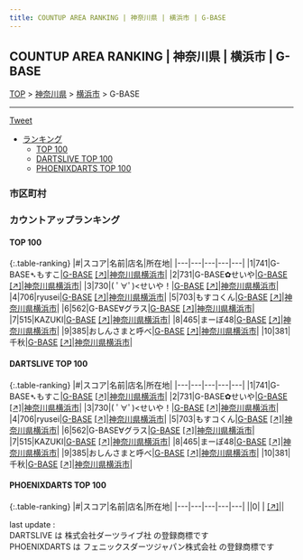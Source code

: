 ```yaml
---
title: COUNTUP AREA RANKING | 神奈川県 | 横浜市 | G-BASE
---
```

## COUNTUP AREA RANKING | 神奈川県 | 横浜市 | G-BASE

[TOP](/darts/rank/) > [神奈川県](/darts/rank/神奈川県/) > [横浜市](/darts/rank/神奈川県/横浜市/) > G-BASE

___

<a href="https://twitter.com/share?ref_src=twsrc%5Etfw" data-text="COUNTUP AREA RANKING | 神奈川県横浜市G-BASE" class="twitter-share-button" data-hashtags="DARTSLIVE,PHOENIXDARTS,darts,ダーツ" data-show-count="false">Tweet</a>

* [ランキング](#カウントアップランキング)
    * [TOP 100](#top-100)
    * [DARTSLIVE TOP 100](#dartslive-top-100)
    * [PHOENIXDARTS TOP 100](#phoenixdarts-top-100)

### 市区町村

<ul>

</ul>

### カウントアップランキング

#### TOP 100



{:.table-ranking}
|#|スコア|名前|店名|所在地|
|---|---|---|---|---|
|1|741|<span class="rank-name-dl">G-BASE➴もすこ</span>|<a href="/darts/rank/shops/29d022cc769ad31625d56fb0e5c39bac.html">G-BASE</a> <a href="https://search.dartslive.com/jp/shop/29d022cc769ad31625d56fb0e5c39bac">[↗]</a>|<a href="/darts/rank/神奈川県/横浜市">神奈川県横浜市</a>|
|2|731|<span class="rank-name-dl">G-BASE✿せいや</span>|<a href="/darts/rank/shops/29d022cc769ad31625d56fb0e5c39bac.html">G-BASE</a> <a href="https://search.dartslive.com/jp/shop/29d022cc769ad31625d56fb0e5c39bac">[↗]</a>|<a href="/darts/rank/神奈川県/横浜市">神奈川県横浜市</a>|
|3|730|<span class="rank-name-dl">( ﾟ∀ﾟ)&lt;せいや！</span>|<a href="/darts/rank/shops/29d022cc769ad31625d56fb0e5c39bac.html">G-BASE</a> <a href="https://search.dartslive.com/jp/shop/29d022cc769ad31625d56fb0e5c39bac">[↗]</a>|<a href="/darts/rank/神奈川県/横浜市">神奈川県横浜市</a>|
|4|706|<span class="rank-name-dl">ryusei</span>|<a href="/darts/rank/shops/29d022cc769ad31625d56fb0e5c39bac.html">G-BASE</a> <a href="https://search.dartslive.com/jp/shop/29d022cc769ad31625d56fb0e5c39bac">[↗]</a>|<a href="/darts/rank/神奈川県/横浜市">神奈川県横浜市</a>|
|5|703|<span class="rank-name-dl">もすコくん</span>|<a href="/darts/rank/shops/29d022cc769ad31625d56fb0e5c39bac.html">G-BASE</a> <a href="https://search.dartslive.com/jp/shop/29d022cc769ad31625d56fb0e5c39bac">[↗]</a>|<a href="/darts/rank/神奈川県/横浜市">神奈川県横浜市</a>|
|6|562|<span class="rank-name-dl">G-BASE∀グラス</span>|<a href="/darts/rank/shops/29d022cc769ad31625d56fb0e5c39bac.html">G-BASE</a> <a href="https://search.dartslive.com/jp/shop/29d022cc769ad31625d56fb0e5c39bac">[↗]</a>|<a href="/darts/rank/神奈川県/横浜市">神奈川県横浜市</a>|
|7|515|<span class="rank-name-dl">KAZUKI</span>|<a href="/darts/rank/shops/29d022cc769ad31625d56fb0e5c39bac.html">G-BASE</a> <a href="https://search.dartslive.com/jp/shop/29d022cc769ad31625d56fb0e5c39bac">[↗]</a>|<a href="/darts/rank/神奈川県/横浜市">神奈川県横浜市</a>|
|8|465|<span class="rank-name-dl">まーぼ48</span>|<a href="/darts/rank/shops/29d022cc769ad31625d56fb0e5c39bac.html">G-BASE</a> <a href="https://search.dartslive.com/jp/shop/29d022cc769ad31625d56fb0e5c39bac">[↗]</a>|<a href="/darts/rank/神奈川県/横浜市">神奈川県横浜市</a>|
|9|385|<span class="rank-name-dl">おしんさまと呼べ</span>|<a href="/darts/rank/shops/29d022cc769ad31625d56fb0e5c39bac.html">G-BASE</a> <a href="https://search.dartslive.com/jp/shop/29d022cc769ad31625d56fb0e5c39bac">[↗]</a>|<a href="/darts/rank/神奈川県/横浜市">神奈川県横浜市</a>|
|10|381|<span class="rank-name-dl">千秋</span>|<a href="/darts/rank/shops/29d022cc769ad31625d56fb0e5c39bac.html">G-BASE</a> <a href="https://search.dartslive.com/jp/shop/29d022cc769ad31625d56fb0e5c39bac">[↗]</a>|<a href="/darts/rank/神奈川県/横浜市">神奈川県横浜市</a>|


#### DARTSLIVE TOP 100



{:.table-ranking}
|#|スコア|名前|店名|所在地|
|---|---|---|---|---|
|1|741|<span class="rank-name-dl">G-BASE➴もすこ</span>|<a href="/darts/rank/shops/29d022cc769ad31625d56fb0e5c39bac.html">G-BASE</a> <a href="https://search.dartslive.com/jp/shop/29d022cc769ad31625d56fb0e5c39bac">[↗]</a>|<a href="/darts/rank/神奈川県/横浜市">神奈川県横浜市</a>|
|2|731|<span class="rank-name-dl">G-BASE✿せいや</span>|<a href="/darts/rank/shops/29d022cc769ad31625d56fb0e5c39bac.html">G-BASE</a> <a href="https://search.dartslive.com/jp/shop/29d022cc769ad31625d56fb0e5c39bac">[↗]</a>|<a href="/darts/rank/神奈川県/横浜市">神奈川県横浜市</a>|
|3|730|<span class="rank-name-dl">( ﾟ∀ﾟ)&lt;せいや！</span>|<a href="/darts/rank/shops/29d022cc769ad31625d56fb0e5c39bac.html">G-BASE</a> <a href="https://search.dartslive.com/jp/shop/29d022cc769ad31625d56fb0e5c39bac">[↗]</a>|<a href="/darts/rank/神奈川県/横浜市">神奈川県横浜市</a>|
|4|706|<span class="rank-name-dl">ryusei</span>|<a href="/darts/rank/shops/29d022cc769ad31625d56fb0e5c39bac.html">G-BASE</a> <a href="https://search.dartslive.com/jp/shop/29d022cc769ad31625d56fb0e5c39bac">[↗]</a>|<a href="/darts/rank/神奈川県/横浜市">神奈川県横浜市</a>|
|5|703|<span class="rank-name-dl">もすコくん</span>|<a href="/darts/rank/shops/29d022cc769ad31625d56fb0e5c39bac.html">G-BASE</a> <a href="https://search.dartslive.com/jp/shop/29d022cc769ad31625d56fb0e5c39bac">[↗]</a>|<a href="/darts/rank/神奈川県/横浜市">神奈川県横浜市</a>|
|6|562|<span class="rank-name-dl">G-BASE∀グラス</span>|<a href="/darts/rank/shops/29d022cc769ad31625d56fb0e5c39bac.html">G-BASE</a> <a href="https://search.dartslive.com/jp/shop/29d022cc769ad31625d56fb0e5c39bac">[↗]</a>|<a href="/darts/rank/神奈川県/横浜市">神奈川県横浜市</a>|
|7|515|<span class="rank-name-dl">KAZUKI</span>|<a href="/darts/rank/shops/29d022cc769ad31625d56fb0e5c39bac.html">G-BASE</a> <a href="https://search.dartslive.com/jp/shop/29d022cc769ad31625d56fb0e5c39bac">[↗]</a>|<a href="/darts/rank/神奈川県/横浜市">神奈川県横浜市</a>|
|8|465|<span class="rank-name-dl">まーぼ48</span>|<a href="/darts/rank/shops/29d022cc769ad31625d56fb0e5c39bac.html">G-BASE</a> <a href="https://search.dartslive.com/jp/shop/29d022cc769ad31625d56fb0e5c39bac">[↗]</a>|<a href="/darts/rank/神奈川県/横浜市">神奈川県横浜市</a>|
|9|385|<span class="rank-name-dl">おしんさまと呼べ</span>|<a href="/darts/rank/shops/29d022cc769ad31625d56fb0e5c39bac.html">G-BASE</a> <a href="https://search.dartslive.com/jp/shop/29d022cc769ad31625d56fb0e5c39bac">[↗]</a>|<a href="/darts/rank/神奈川県/横浜市">神奈川県横浜市</a>|
|10|381|<span class="rank-name-dl">千秋</span>|<a href="/darts/rank/shops/29d022cc769ad31625d56fb0e5c39bac.html">G-BASE</a> <a href="https://search.dartslive.com/jp/shop/29d022cc769ad31625d56fb0e5c39bac">[↗]</a>|<a href="/darts/rank/神奈川県/横浜市">神奈川県横浜市</a>|


#### PHOENIXDARTS TOP 100



{:.table-ranking}
|#|スコア|名前|店名|所在地|
|---|---|---|---|---|
||0|<span class="rank-name-dl"> </span>|<a href="/darts/rank/shops/.html"></a> <a href="">[↗]</a>|<a href="/darts/rank//"></a>|


<div class="footer border-top border-gray-light mt-5 pt-3 text-right text-gray">
    last update : <span style="font-weight: italic" id="foot_last_modified"></span><br />
    DARTSLIVE は 株式会社ダーツライブ社 の登録商標です<br />
    PHOENIXDARTS は フェニックスダーツジャパン株式会社 の登録商標です<br />
</div>

<script src="https://cdnjs.cloudflare.com/ajax/libs/jquery.tablesorter/2.31.3/js/jquery.tablesorter.min.js" integrity="sha512-qzgd5cYSZcosqpzpn7zF2ZId8f/8CHmFKZ8j7mU4OUXTNRd5g+ZHBPsgKEwoqxCtdQvExE5LprwwPAgoicguNg==" crossorigin="anonymous" referrerpolicy="no-referrer"></script>
<link rel="stylesheet" href="https://cdnjs.cloudflare.com/ajax/libs/jquery.tablesorter/2.31.3/css/theme.default.min.css" integrity="sha512-wghhOJkjQX0Lh3NSWvNKeZ0ZpNn+SPVXX1Qyc9OCaogADktxrBiBdKGDoqVUOyhStvMBmJQ8ZdMHiR3wuEq8+w==" crossorigin="anonymous" referrerpolicy="no-referrer" />
<script>
$(function() {
    $(".table-ranking").tablesorter({sortList:[[0, 0]]});
    $("#foot_last_modified").text(formatDate(new Date(document.lastModified), 'yyyy-MM-dd HH:mm:ss'));
});
</script>

<script async src="https://platform.twitter.com/widgets.js" charset="utf-8"></script>